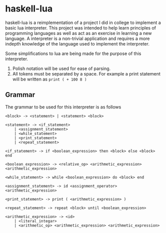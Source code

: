 # haskell-lua
haskell-lua is a reimplementation of a project I did in college to implement a basic lua interpreter. This project was intended to help learn principles of programming languages as well as act as an exercise in learning a new language. A interpreter is a non-trivial application and requires a more indepth knowledge of the language used to implement the interpreter.

Some simplifications to lua are being made for the purpose of this interpreter.
1. Polish notation will be used for ease of parsing.
2. All tokens must be separated by a space. For example a print statement will be written as `print ( + 100 8 )`

## Grammar
The grammar to be used for this interpreter is as follows

```
<block> -> <statement> | <statement> <block>

<statement> -> <if_statement> 
    | <assignment_statement>
    | <while_statement> 
    | <print_statement> 
    | <repeat_statement>

<if_statement> -> if <boolean_expression> then <block> else <block> end

<boolean_expression> -> <relative_op> <arithmetic_expression> <arithmetic_expression>

<while_statement> -> while <boolean_expression> do <block> end

<assignment_statement> -> id <assignment_operator> <arithmetic_expression>

<print_statement> -> print ( <arithmetic_expression> )

<repeat_statement> -> repeat <block> until <boolean_expression>

<arithmetic_expression> -> <id> 
    | <literal_integar>
    | <arithmetic_op> <arithmetic_expression> <arithmetic_expression>
```
